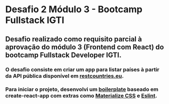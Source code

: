# Desafio 2 Módulo 3 - Bootcamp Fullstack IGTI

## Desafio realizado como requisito parcial à aprovação do módulo 3 (Frontend com React) do bootcamp Fullstack Developer IGTI.

### O desafio consiste em criar um app para listar países à partir da API pública disponível em [restcountries.eu](https://restcountries.eu/).

### Para iniciar o projeto, desenvolvi um [boilerplate](https://github.com/jramiresbrito/react-base) baseado em create-react-app com extras como [Materialize CSS](https://materializecss.com/) e [Eslint](https://eslint.org/).